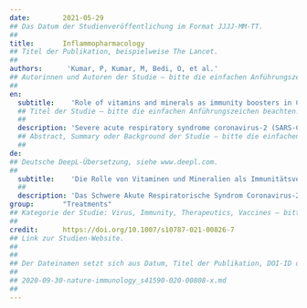 ```yaml
---
date:        2021-05-29
## Das Datum der Studienveröffentlichung im Format JJJJ-MM-TT.
##
title:       Inflammopharmacology
## Titel der Publikation, beispielweise The Lancet.
##
authors:      'Kumar, P, Kumar, M, Bedi, O, et al.'
## Autorinnen und Autoren der Studie – bitte die einfachen Anführungszeichen beachten!
##
en:
  subtitle:    'Role of vitamins and minerals as immunity boosters in COVID-19'
  ## Titel der Studie – bitte die einfachen Anführungszeichen beachten!
  ##
  description: 'Severe acute respiratory syndrome coronavirus-2 (SARS-CoV-2) known as coronavirus disease (COVID-19), emerged in Wuhan, China, in December 2019. On March 11, 2020, it was declared a global pandemic. As the world grapples with COVID-19 and the paucity of clinically meaningful therapies, attention has been shifted to modalities that may aid in immune system strengthening. Taking into consideration that the COVID-19 infection strongly affects the immune system via multiple inflammatory responses, pharmaceutical companies are working to develop targeted drugs and vaccines against SARS-CoV-2 COVID-19. A balanced nutritional diet may play an essential role in maintaining general wellbeing by controlling chronic infectious diseases. A balanced diet including vitamin A, B, C, D, E, and K, and some micronutrients such as zinc, sodium, potassium, calcium, chloride, and phosphorus may be beneficial in various infectious diseases. This study aimed to discuss and present recent data regarding the role of vitamins and minerals in the treatment of COVID-19. A deficiency of these vitamins and minerals in the plasma concentration may lead to a reduction in the good performance of the immune system, which is one of the constituents that lead to a poor immune state. This is a narrative review concerning the features of the COVID-19 and data related to the usage of vitamins and minerals as preventive measures to decrease the morbidity and mortality rate in patients with COVID-19.'
  ## Abstract, Summary oder Background der Studie – bitte die einfachen Anführungszeichen beachten!
  ##
de: 
## Deutsche DeepL-Übersetzung, siehe www.deepl.com.
##
  subtitle:    'Die Rolle von Vitaminen und Mineralien als Immunitätsverstärker in COVID-19'
  ##
  description: 'Das Schwere Akute Respiratorische Syndrom Coronavirus-2 (SARS-CoV-2), auch bekannt als Coronavirus-Krankheit (COVID-19), trat im Dezember 2019 in Wuhan, China, auf. Am 11. März 2020 wurde es zu einer globalen Pandemie erklärt. Während sich die Welt mit COVID-19 und dem Mangel an klinisch sinnvollen Therapien auseinandersetzt, hat sich die Aufmerksamkeit auf Modalitäten verlagert, die zur Stärkung des Immunsystems beitragen können. In Anbetracht der Tatsache, dass die COVID-19-Infektion das Immunsystem durch zahlreiche Entzündungsreaktionen stark beeinträchtigt, arbeiten Pharmaunternehmen an der Entwicklung gezielter Medikamente und Impfstoffe gegen SARS-CoV-2 COVID-19. Eine ausgewogene Ernährung kann eine wesentliche Rolle bei der Aufrechterhaltung des allgemeinen Wohlbefindens durch die Kontrolle chronischer Infektionskrankheiten spielen. Eine ausgewogene Ernährung mit Vitamin A, B, C, D, E und K sowie einigen Mikronährstoffen wie Zink, Natrium, Kalium, Kalzium, Chlorid und Phosphor kann bei verschiedenen Infektionskrankheiten von Vorteil sein. Ziel dieser Studie war, aktuelle Daten über die Rolle von Vitaminen und Mineralstoffen bei der Behandlung von COVID-19 zu erörtern und zu präsentieren. Ein Mangel an diesen Vitaminen und Mineralien in der Plasmakonzentration kann zu einer Verringerung der Leistungsfähigkeit des Immunsystems führen, was einer der Bestandteile ist, die zu einem schlechten Immunstatus führen. Dies ist ein Bericht über die Merkmale von COVID-19 und Daten über die Verwendung von Vitaminen und Mineralien als Präventivmaßnahmen zur Senkung der Morbiditäts- und Mortalitätsrate bei Patienten mit COVID-19.'
group:       "Treatments"
## Kategorie der Studie: Virus, Immunity, Therapeutics, Vaccines – bitte die Anführungszeichen beachten!
##
credit:      https://doi.org/10.1007/s10787-021-00826-7
## Link zur Studien-Website.
##
##
## Der Dateinamen setzt sich aus Datum, Titel der Publikation, DOI-ID der Studie (nach dem letzten Slash) und der Dateiendung zusammen. Bitte den Unterstrich vor der DOI-ID beachten!
##
## 2020-09-30-nature-immunology_s41590-020-00808-x.md
##
---
```

<object data="{{ page.link }}" style='height:calc(100vh - 400px); width: 100%' type='application/pdf'></object>
